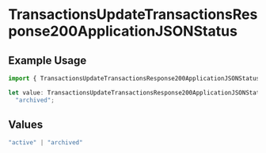 # TransactionsUpdateTransactionsResponse200ApplicationJSONStatus

## Example Usage

```typescript
import { TransactionsUpdateTransactionsResponse200ApplicationJSONStatus } from "open-billing/models/operations";

let value: TransactionsUpdateTransactionsResponse200ApplicationJSONStatus =
  "archived";
```

## Values

```typescript
"active" | "archived"
```